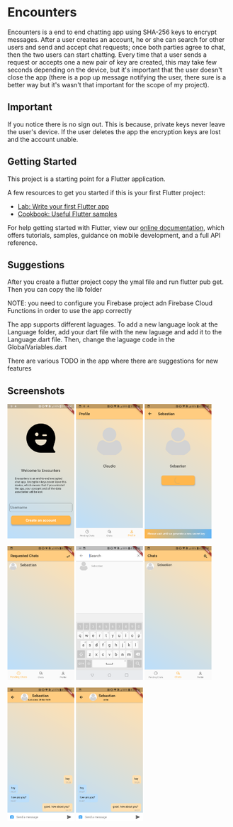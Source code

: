 # Encounters

Encounters is a end to end chatting app using SHA-256 keys to encrypt messages. After a user creates an account, he or she can search for other users and send and accept chat requests; once both parties agree to chat, then the two users can start chatting.
Every time that a user sends a request or accepts one a new pair of key are created, this may take few seconds
depending on the device, but it's important that the user doesn't close the app (there is a pop up message notifying the user,
there sure is a better way but it's wasn't that important for the scope of my project). 

## Important
If you notice there is no sign out. This is because, private keys never leave the user's device. If the user deletes the app the encryption keys are lost and the account unable. 

## Getting Started

This project is a starting point for a Flutter application.

A few resources to get you started if this is your first Flutter project:

- [Lab: Write your first Flutter app](https://flutter.dev/docs/get-started/codelab)
- [Cookbook: Useful Flutter samples](https://flutter.dev/docs/cookbook)

For help getting started with Flutter, view our
[online documentation](https://flutter.dev/docs), which offers tutorials,
samples, guidance on mobile development, and a full API reference.

## Suggestions

After you create a flutter project copy the ymal file and run flutter pub get.
Then you can copy the lib folder

NOTE: you need to configure you Firebase project adn Firebase Cloud Functions in order to use the app correctly

The app supports different laguages.
To add a new language look at the Language folder, add your dart file with the new laguage and add it to the Language.dart file.
Then, change the laguage code in the GlobalVariables.dart

There are various TODO in the app where there are suggestions for new features

## Screenshots

<p>
<img src="Screenshots/WelcomePage.png" width="30%" height="30%" >
<img src="Screenshots/ProfilePage.png" width="30%" height="30%" >
<img src="Screenshots/OthersPage.png" width="30%" height="30%" >
</p>

<p>
<img src="Screenshots/RequestedPage.png" width="30%" height="30%" >
<img src="Screenshots/SearchPage.png" width="30%" height="30%" >
<img src="Screenshots/ChatPage.png" width="30%" height="30%" >
</p>
<p>
<img src="Screenshots/ChattingLastPage.png" width="30%" height="30%" >
<img src="Screenshots/ChattingOnlinePage.png" width="30%" height="30%" >
</p>
